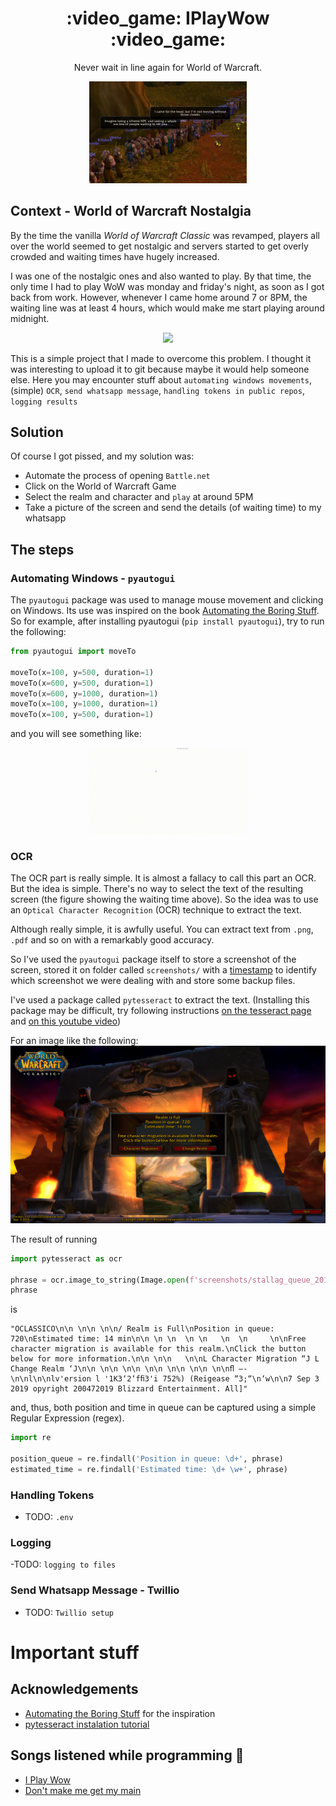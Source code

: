 <h1 align='center'>:video_game: IPlayWow :video_game:</h1>

<p align='center'> Never wait in line again for World of Warcraft.</p>
<p align='center'><img src="img/line_wow.png" width="50%"/> </p>


## Context - World of Warcraft Nostalgia

By the time the vanilla *World of Warcraft Classic* was revamped, players all over the world seemed to get nostalgic and servers started to get overly crowded and waiting times have hugely increased.  

I was one of the nostalgic ones and also wanted to play. By that time, the only time I had to play WoW was monday and friday's night, as soon as I got back from work. However, whenever I came home around 7 or 8PM, the waiting line was at least 4 hours, which would make me start playing around midnight. 
<p align='center'><img src="img/wait_wow.png" width="50%"/> </p>

This is a simple project that I made to overcome this problem. I thought it was interesting to upload it to git because maybe it would help someone else. Here you may encounter stuff about `automating windows movements`, (simple) `OCR`, `send whatsapp message`, `handling tokens in public repos`, `logging results` 

## Solution
Of course I got pissed, and my solution was:
- Automate the process of opening `Battle.net` 
- Click on the World of Warcraft Game
- Select the realm and character and `play` at around 5PM
- Take a picture of the screen and send the details (of waiting time) to my whatsapp


## The steps

### Automating Windows - `pyautogui`

The `pyautogui` package was used to manage mouse movement and clicking on Windows. Its use was inspired on the book [Automating the Boring Stuff](https://automatetheboringstuff.com/chapter18/). So for example, after installing pyautogui (`pip install pyautogui`), try to run the following:

```python
from pyautogui import moveTo

moveTo(x=100, y=500, duration=1)
moveTo(x=600, y=500, duration=1)
moveTo(x=600, y=1000, duration=1)
moveTo(x=100, y=1000, duration=1)
moveTo(x=100, y=500, duration=1)
```
and you will see something like:
<p align='center'><img src="img/pyautogui-v2.gif" width="50%"/> </p>

### OCR

The OCR part is really simple. It is almost a fallacy to call this part an OCR. But the idea is simple. There's no way to select the text of the resulting screen (the figure showing the waiting time above). So the idea was to use an `Optical Character Recognition` (OCR) technique to extract the text. 

Although really simple, it is awfully useful. You can extract text from `.png`, `.pdf` and so on with a remarkably good accuracy. 

So I've used the `pyautogui` package itself to store a screenshot of the screen, stored it on folder called `screenshots/` with a [timestamp](https://www.unixtimestamp.com/) to identify which screenshot we were dealing with and store some backup files.

I've used a package called `pytesseract` to extract the text. (Installing this package may be difficult, try following instructions [on the tesseract page](https://github.com/UB-Mannheim/tesseract/wiki) and [on this youtube video](https://www.youtube.com/watch?v=haHuVAUGY5Y)) 

For an image like the following:
![stallag_queue_20190908_220646.png](img/stallag_queue_20190908_220646.png)

The result of running
```python
import pytesseract as ocr

phrase = ocr.image_to_string(Image.open(f'screenshots/stallag_queue_20190908_220646.png'), )
phrase
```
is

```
"OCLASSICO\n\n \n\n \n\n/ Realm is Full\nPosition in queue: 720\nEstimated time: 14 min\n\n \n \n  \n \n   \n  \n     \n\nFree character migration is available for this realm.\nClick the button below for more information.\n\n \n\n   \n\nL Character Migration “J L Change Realm ‘J\n\n \n\n \n\n \n\n \n\n \n\n \n\nﬂ —-\n\nl\n\nlv'ersion l '1K3‘2‘fﬁ3'i 752%) (Reigease “3;“\n‘w\n\n7 Sep 3 2019 opyright 200472019 Blizzard Entertainment. All]"
```
and, thus, both position and time in queue can be captured using a simple Regular Expression (regex).

```python
import re

position_queue = re.findall('Position in queue: \d+', phrase)
estimated_time = re.findall('Estimated time: \d+ \w+', phrase)
```


### Handling Tokens 

- TODO: `.env`

### Logging

-TODO: `logging to files` 

### Send Whatsapp Message - Twillio

- TODO: `Twillio setup`

# Important stuff

## Acknowledgements

- [Automating the Boring Stuff](http://automatetheboringstuff.com/) for the inspiration 
- [pytesseract instalation tutorial](https://www.youtube.com/watch?v=haHuVAUGY5Y)


## Songs listened while programming :musical_score:

- [I Play Wow](https://www.youtube.com/watch?v=ltM5jHIJFw4) 
- [Don't make me get my main](https://www.youtube.com/watch?v=TR7FC-h0Fb8)


